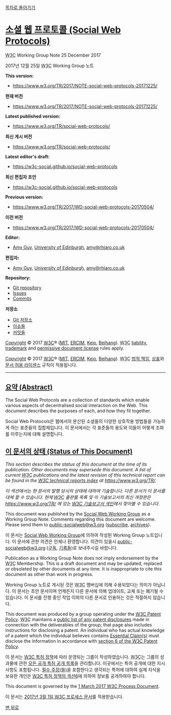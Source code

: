 [목차로 돌아가기](SocialWebProtocolsContents.md)

# [소셜 웹 프로토콜 (Social Web Protocols)](https://www.w3.org/TR/social-web-protocols/)

<abbr title="World Wide Web Consortium">W3C</abbr> Working Group Note 25 December 2017

2017년 12월 25일 <abbr title="World Wide Web Consortium">W3C</abbr> Working Group 노트

**This version:**
- https://www.w3.org/TR/2017/NOTE-social-web-protocols-20171225/

**현재 버전**
- https://www.w3.org/TR/2017/NOTE-social-web-protocols-20171225/

**Latest published version:**
- https://www.w3.org/TR/social-web-protocols/

**최신 게시 버전**
- https://www.w3.org/TR/social-web-protocols/

**Latest editor's draft:**
- https://w3c-social.github.io/social-web-protocols

**최신 편집자 초안**
- https://w3c-social.github.io/social-web-protocols

**Previous version:**
- https://www.w3.org/TR/2017/WD-social-web-protocols-20170504/

**이전 버전**
- https://www.w3.org/TR/2017/WD-social-web-protocols-20170504/

**Editor:**
- [Amy Guy](http://rhiaro.co.uk/), [University of Edinburgh](http://inf.ed.ac.uk/), amy@rhiaro.co.uk

**편집자:**
- [Amy Guy](http://rhiaro.co.uk/), [University of Edinburgh](http://inf.ed.ac.uk/), amy@rhiaro.co.uk

**Repository:**
- [Git repository](https://github.com/w3c-social/social-web-protocols)
- [Issues](https://github.com/w3c-social/social-web-protocols/issues)
- [Commits](https://github.com/w3c-social/social-web-protocols/gh-pages)

**저장소**
- [Git 저장소](https://github.com/w3c-social/social-web-protocols)
- [이슈들](https://github.com/w3c-social/social-web-protocols/issues)
- [커밋들](https://github.com/w3c-social/social-web-protocols/gh-pages)

[Copyright](https://www.w3.org/Consortium/Legal/ipr-notice#Copyright) © 2017 [<abbr title="World Wide Web Consortium">W3C</abbr>](https://www.w3.org/)® (<abbr title="Massachusetts Institute of Technology">[MIT](https://www.csail.mit.edu/)</abbr>, <abbr title="European Research Consortium for Informatics and Mathematics">[ERCIM](https://www.ercim.eu/)</abbr>, [Keio](https://www.keio.ac.jp/), [Beihang](http://ev.buaa.edu.cn/)). <abbr title="World Wide Web Consortium">W3C</abbr> [liability](https://www.w3.org/Consortium/Legal/ipr-notice#Legal_Disclaimer), [trademark](https://www.w3.org/Consortium/Legal/ipr-notice#W3C_Trademarks) and [permissive document license](https://www.w3.org/Consortium/Legal/2015/copyright-software-and-document) rules apply.

[Copyright](https://www.w3.org/Consortium/Legal/ipr-notice#Copyright) © 2017 [<abbr title="World Wide Web Consortium">W3C</abbr>](https://www.w3.org/)® (<abbr title="Massachusetts Institute of Technology">[MIT](https://www.csail.mit.edu/)</abbr>, <abbr title="European Research Consortium for Informatics and Mathematics">[ERCIM](https://www.ercim.eu/)</abbr>, [Keio](https://www.keio.ac.jp/), [Beihang](http://ev.buaa.edu.cn/)). <abbr title="World Wide Web Consortium">W3C</abbr> [법적 책임](https://www.w3.org/Consortium/Legal/ipr-notice#Legal_Disclaimer), [상표](https://www.w3.org/Consortium/Legal/ipr-notice#W3C_Trademarks)와 [문서 허용 라이센스](https://www.w3.org/Consortium/Legal/2015/copyright-software-and-document) 규칙이 적용됩니다.

-----

## [요약 (Abstract)](#소셜-웹-프로토콜-social-web-protocols)

The Social Web Protocols are a collection of standards which enable various aspects of decentralised social interaction on the Web. This document describes the purposes of each, and how they fit together.

Social Web Protocols은 웹에서의 분산된 소셜들의 다양한 상호작용 방법들을 가능하게 하는 표준들의 집합체입니다. 이 문서에서는 각 표준들의 용도와 이들이 어떻게 조화를 이루는지에 대해 설명합니다.

## [이 문서의 상태 (Status of This Document)](#소셜-웹-프로토콜-social-web-protocols)

_This section describes the status of this document at the time of its publication. Other documents may supersede this document. A list of current <abbr title="World Wide Web Consortium">W3C</abbr> publications and the latest revision of this technical report can be found in the [<abbr title="World Wide Web Consortium">W3C</abbr> technical reports index](https://www.w3.org/TR/) at https://www.w3.org/TR/._

_이 섹션에서는 현 문서의 발행 당시의 상태에 대하여 기술합니다. 다른 문서가 이 문서를 대체 할 수 있습니다. 현재 <abbr title="World Wide Web Consortium">W3C</abbr> 출판물 목록 및 이 기술보고서의 최신 개정판은 https://www.w3.org/TR/ 에 있는 [<abbr title="World Wide Web Consortium">W3C</abbr> 기술보고서 색인](https://www.w3.org/TR/)에서 찾아볼 수 있습니다._

This document was published by the [Social Web Working Group](https://www.w3.org/Social/WG) as a Working Group Note. Comments regarding this document are welcome. Please send them to public-socialweb@w3.org ([subscribe](public-socialweb-request@w3.org), [archives](https://lists.w3.org/Archives/Public/public-socialweb/)).

이 문서는 [Social Web Working Group](https://www.w3.org/Social/WG)에 의하여 작성된 Working Group 노트입니다. 이 문서에 관한 의견은 언제나 환영합니다. 의견이 있을시 public-socialweb@w3.org ([구독](public-socialweb-request@w3.org), [기록들](https://lists.w3.org/Archives/Public/public-socialweb/))로 보내주시길 바랍니다.

Publication as a Working Group Note does not imply endorsement by the <abbr title="World Wide Web Consortium">W3C</abbr> Membership. This is a draft document and may be updated, replaced or obsoleted by other documents at any time. It is inappropriate to cite this document as other than work in progress.

Working Group 노트로 게시된 것은 <abbr title="World Wide Web Consortium">W3C</abbr> 멤버십에 의해 수용되었다는 의미가 아닙니다. 이 문서는 초안 문서이며 언제든지 다른 문서에 의해 업데이트, 교체 또는 폐기될 수 있습니다. 이 문서를 진행 중인 작업 이외의 다른 문서로 인용하는 것은 적절하지 않습니다.

This document was produced by a group operating under the [<abbr title="World Wide Web Consortium">W3C</abbr> Patent Policy](https://www.w3.org/Consortium/Patent-Policy/). <abbr title="World Wide Web Consortium">W3C</abbr> maintains a [public list of any patent disclosures](https://www.w3.org/2004/01/pp-impl/72531/status) made in connection with the deliverables of the group; that page also includes instructions for disclosing a patent. An individual who has actual knowledge of a patent which the individual believes contains [Essential Claim(s)](https://www.w3.org/Consortium/Patent-Policy/#def-essential) must disclose the information in accordance with [section 6 of the <abbr title="World Wide Web Consortium">W3C</abbr> Patent Policy](https://www.w3.org/Consortium/Patent-Policy/#sec-Disclosure).

이 문서는 [<abbr title="World Wide Web Consortium">W3C</abbr> 특허 정책](https://www.w3.org/Consortium/Patent-Policy/)에 따라 운영되는 그룹이 작성하였습니다. <abbr title="World Wide Web Consortium">W3C</abbr>는 그룹의 성과물에 관한 [모든 공개 특허 공개 목록](https://www.w3.org/2004/01/pp-impl/72531/status)을 관리합니다. 이곳에서는 특허 공개에 대한 지시사항도 포함됩니다. [필수 주장(들)](https://www.w3.org/Consortium/Patent-Policy/#def-essential)을 포함한다고 생각되는 특허에 대하여 실제 지식을 보유한 개인은 [<abbr title="World Wide Web Consortium">W3C</abbr> 특허 정책의 섹션6](https://www.w3.org/Consortium/Patent-Policy/#sec-Disclosure)에 의하여 정보를 공개하여야 합니다.

This document is governed by the [1 March 2017 <abbr title="World Wide Web Consortium">W3C</abbr> Process Document](https://www.w3.org/2017/Process-20170301/).

이 문서는 [2017년 3월 1일 <abbr title="World Wide Web Consortium">W3C</abbr> 프로세스 문서](https://www.w3.org/2017/Process-20170301/)를 적용받습니다.

[맨 위로](#소셜-웹-프로토콜-social-web-protocols)
